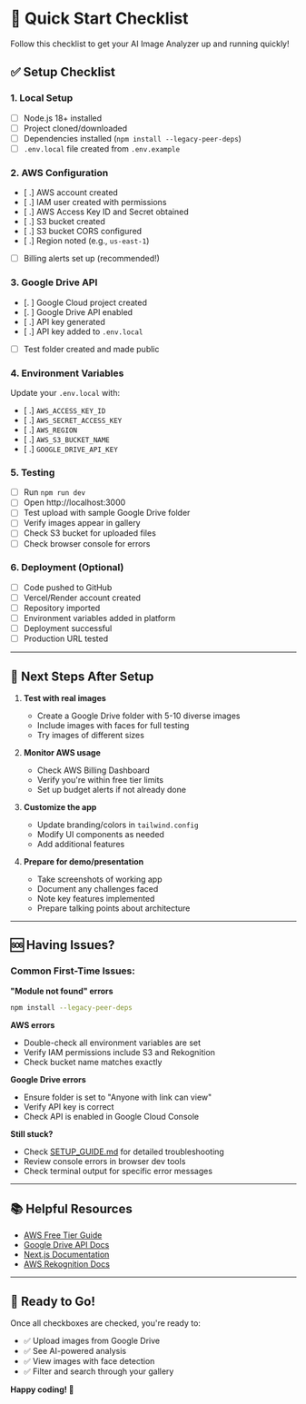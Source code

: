 # 🚀 Quick Start Checklist

Follow this checklist to get your AI Image Analyzer up and running quickly!

## ✅ Setup Checklist

### 1. Local Setup
- [ ] Node.js 18+ installed
- [ ] Project cloned/downloaded
- [ ] Dependencies installed (`npm install --legacy-peer-deps`)
- [ ] `.env.local` file created from `.env.example`

### 2. AWS Configuration
- [ .] AWS account created
- [ .] IAM user created with permissions
- [ .] AWS Access Key ID and Secret obtained
- [ .] S3 bucket created
- [ .] S3 bucket CORS configured
- [ .] Region noted (e.g., `us-east-1`)
- [ ] Billing alerts set up (recommended!)

### 3. Google Drive API
- [. ] Google Cloud project created
- [. ] Google Drive API enabled
- [ .] API key generated
- [ .] API key added to `.env.local`
- [ ] Test folder created and made public

### 4. Environment Variables
Update your `.env.local` with:
- [ .] `AWS_ACCESS_KEY_ID`
- [ .] `AWS_SECRET_ACCESS_KEY`
- [ .] `AWS_REGION`
- [ .] `AWS_S3_BUCKET_NAME`
- [ .] `GOOGLE_DRIVE_API_KEY`

### 5. Testing
- [ ] Run `npm run dev`
- [ ] Open http://localhost:3000
- [ ] Test upload with sample Google Drive folder
- [ ] Verify images appear in gallery
- [ ] Check S3 bucket for uploaded files
- [ ] Check browser console for errors

### 6. Deployment (Optional)
- [ ] Code pushed to GitHub
- [ ] Vercel/Render account created
- [ ] Repository imported
- [ ] Environment variables added in platform
- [ ] Deployment successful
- [ ] Production URL tested

---

## 🎯 Next Steps After Setup

1. **Test with real images**
   - Create a Google Drive folder with 5-10 diverse images
   - Include images with faces for full testing
   - Try images of different sizes

2. **Monitor AWS usage**
   - Check AWS Billing Dashboard
   - Verify you're within free tier limits
   - Set up budget alerts if not already done

3. **Customize the app**
   - Update branding/colors in `tailwind.config`
   - Modify UI components as needed
   - Add additional features

4. **Prepare for demo/presentation**
   - Take screenshots of working app
   - Document any challenges faced
   - Note key features implemented
   - Prepare talking points about architecture

---

## 🆘 Having Issues?

### Common First-Time Issues:

**"Module not found" errors**
```bash
npm install --legacy-peer-deps
```

**AWS errors**
- Double-check all environment variables are set
- Verify IAM permissions include S3 and Rekognition
- Check bucket name matches exactly

**Google Drive errors**
- Ensure folder is set to "Anyone with link can view"
- Verify API key is correct
- Check API is enabled in Google Cloud Console

**Still stuck?**
- Check [SETUP_GUIDE.md](./SETUP_GUIDE.md) for detailed troubleshooting
- Review console errors in browser dev tools
- Check terminal output for specific error messages

---

## 📚 Helpful Resources

- [AWS Free Tier Guide](https://aws.amazon.com/free/)
- [Google Drive API Docs](https://developers.google.com/drive/api/guides/about-sdk)
- [Next.js Documentation](https://nextjs.org/docs)
- [AWS Rekognition Docs](https://docs.aws.amazon.com/rekognition/)

---

## 🎉 Ready to Go!

Once all checkboxes are checked, you're ready to:
- ✅ Upload images from Google Drive
- ✅ See AI-powered analysis
- ✅ View images with face detection
- ✅ Filter and search through your gallery

**Happy coding! 🚀**
